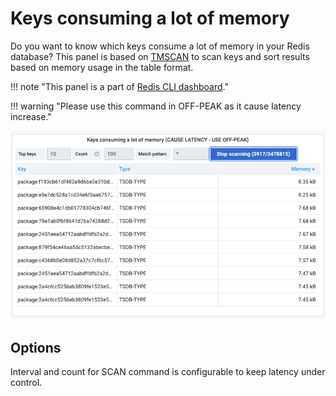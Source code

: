 # Keys consuming a lot of memory

Do you want to know which keys consume a lot of memory in your Redis database? This panel is based on [TMSCAN](../redis-datasource/TMSCAN.md) to scan keys and sort results based on memory usage in the table format.

!!! note "This panel is a part of [Redis CLI dashboard](../dashboards.md)."

!!! warning "Please use this command in OFF-PEAK as it cause latency increase."

![Keys](https://raw.githubusercontent.com/RedisGrafana/grafana-redis-app/master/src/img/redis-keys-panel.png)

## Options

Interval and count for SCAN command is configurable to keep latency under control.
